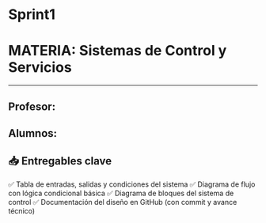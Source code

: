 # Sprint1
# MATERIA: Sistemas de Control y Servicios  
---  

## Profesor:
## Alumnos:


## 📥 Entregables clave
✅ Tabla de entradas, salidas y condiciones del sistema
✅ Diagrama de flujo con lógica condicional básica
✅ Diagrama de bloques del sistema de control
✅ Documentación del diseño en GitHub (con commit y avance técnico)
